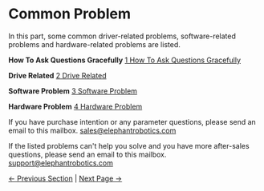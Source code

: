# Common Problem


In this part, some common driver-related problems, software-related problems and hardware-related problems are listed.

**How To Ask Questions Gracefully**
[1 How To Ask Questions Gracefully](./320_M5/0_how_to_ask.md)

**Drive Related**
[2 Drive Related](./320_M5/1_driver.md)

**Software Problem**
[3 Software Problem](./320_M5/2_software.md)

**Hardware Problem**
[4 Hardware Problem](./320_M5/3_hardware.md)


If you have purchase intention or any parameter questions, please send an email to this mailbox.
sales@elephantrobotics.com



If the listed problems can't help you solve and you have more after-sales questions, please send an email to this mailbox.
support@elephantrobotics.com

[← Previous Section](../2-ProductFeature/2.1_320_M5_product/1_productInfo.md) | [Next Page →](./320_M5/0_how_to_ask.md)